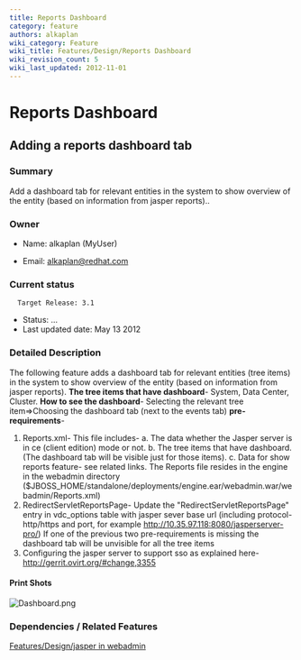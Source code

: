 ```yaml
---
title: Reports Dashboard
category: feature
authors: alkaplan
wiki_category: Feature
wiki_title: Features/Design/Reports Dashboard
wiki_revision_count: 5
wiki_last_updated: 2012-11-01
---
```


# Reports Dashboard

## Adding a reports dashboard tab

### Summary

Add a dashboard tab for relevant entities in the system to show overview of the entity (based on information from jasper reports)..

### Owner

*   Name: alkaplan (MyUser)

<!-- -->

*   Email: <alkaplan@redhat.com>

### Current status

      Target Release: 3.1

*   Status: ...
*   Last updated date: May 13 2012

### Detailed Description

The following feature adds a dashboard tab for relevant entities (tree items) in the system to show overview of the entity (based on information from jasper reports).
 **The tree items that have dashboard**- System, Data Center, Cluster.
**How to see the dashboard**- Selecting the relevant tree item=>Choosing the dashboard tab (next to the events tab)
**pre-requirements**-
1. Reports.xml- This file includes-
a. The data whether the Jasper server is in ce (client edition) mode or not.
b. The tree items that have dashboard. (The dashboard tab will be visible just for those items).
c. Data for show reports feature- see related links.
The Reports file resides in the engine in the webadmin directory ($JBOSS_HOME/standalone/deployments/engine.ear/webadmin.war/webadmin/Reports.xml)
2. RedirectServletReportsPage- Update the "RedirectServletReportsPage" entry in vdc_options table with jasper sever base url (including protocol-http/https and port, for example <http://10.35.97.118:8080/jasperserver-pro/>)
 If one of the previous two pre-requirements is missing the dashboard tab will be unvisible for all the tree items
 3. Configuring the jasper server to support sso as explained here- <http://gerrit.ovirt.org/#change,3355>

#### Print Shots

![](Dashboard.png "Dashboard.png")

### Dependencies / Related Features

[Features/Design/jasper in webadmin](/develop/release-management/features/ux/jasper-in-webadmin/)

